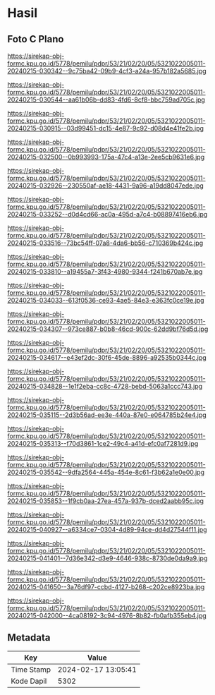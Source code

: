 # Hasil

## Foto C Plano

https://sirekap-obj-formc.kpu.go.id/5778/pemilu/pdpr/53/21/02/20/05/5321022005011-20240215-030342--9c75ba42-09b9-4cf3-a24a-957b182a5685.jpg

https://sirekap-obj-formc.kpu.go.id/5778/pemilu/pdpr/53/21/02/20/05/5321022005011-20240215-030544--aa61b06b-dd83-4fd6-8cf8-bbc759ad705c.jpg

https://sirekap-obj-formc.kpu.go.id/5778/pemilu/pdpr/53/21/02/20/05/5321022005011-20240215-030915--03d99451-dc15-4e87-9c92-d08d4e41fe2b.jpg

https://sirekap-obj-formc.kpu.go.id/5778/pemilu/pdpr/53/21/02/20/05/5321022005011-20240215-032500--0b993993-175a-47c4-a13e-2ee5cb9631e6.jpg

https://sirekap-obj-formc.kpu.go.id/5778/pemilu/pdpr/53/21/02/20/05/5321022005011-20240215-032926--230550af-ae18-4431-9a96-a19dd8047ede.jpg

https://sirekap-obj-formc.kpu.go.id/5778/pemilu/pdpr/53/21/02/20/05/5321022005011-20240215-033252--d0d4cd66-ac0a-495d-a7c4-b08897416eb6.jpg

https://sirekap-obj-formc.kpu.go.id/5778/pemilu/pdpr/53/21/02/20/05/5321022005011-20240215-033516--73bc54ff-07a8-4da6-bb56-c710369b424c.jpg

https://sirekap-obj-formc.kpu.go.id/5778/pemilu/pdpr/53/21/02/20/05/5321022005011-20240215-033810--a19455a7-3f43-4980-9344-f241b670ab7e.jpg

https://sirekap-obj-formc.kpu.go.id/5778/pemilu/pdpr/53/21/02/20/05/5321022005011-20240215-034033--613f0536-ce93-4ae5-84e3-e363fc0ce19e.jpg

https://sirekap-obj-formc.kpu.go.id/5778/pemilu/pdpr/53/21/02/20/05/5321022005011-20240215-034307--973ce887-b0b8-46cd-900c-62dd9bf76d5d.jpg

https://sirekap-obj-formc.kpu.go.id/5778/pemilu/pdpr/53/21/02/20/05/5321022005011-20240215-034617--e43ef2dc-30f6-45de-8896-a92535b0344c.jpg

https://sirekap-obj-formc.kpu.go.id/5778/pemilu/pdpr/53/21/02/20/05/5321022005011-20240215-034828--1e1f2eba-cc8c-4728-bebd-5063a1ccc743.jpg

https://sirekap-obj-formc.kpu.go.id/5778/pemilu/pdpr/53/21/02/20/05/5321022005011-20240215-035115--2d3b56ad-ee3e-440a-87e0-e064785b24e4.jpg

https://sirekap-obj-formc.kpu.go.id/5778/pemilu/pdpr/53/21/02/20/05/5321022005011-20240215-035313--f70d3861-1ce2-49c4-a41d-efc0af7281d9.jpg

https://sirekap-obj-formc.kpu.go.id/5778/pemilu/pdpr/53/21/02/20/05/5321022005011-20240215-035542--9dfa2564-445a-454e-8c61-f3b62a1e0e00.jpg

https://sirekap-obj-formc.kpu.go.id/5778/pemilu/pdpr/53/21/02/20/05/5321022005011-20240215-035853--1f9cb0aa-27ea-457a-937b-dced2aabb95c.jpg

https://sirekap-obj-formc.kpu.go.id/5778/pemilu/pdpr/53/21/02/20/05/5321022005011-20240215-040927--a6334ce7-0304-4d89-94ce-dd4d27544f11.jpg

https://sirekap-obj-formc.kpu.go.id/5778/pemilu/pdpr/53/21/02/20/05/5321022005011-20240215-041401--7d36e342-d3e9-4646-938c-8730de0da9a9.jpg

https://sirekap-obj-formc.kpu.go.id/5778/pemilu/pdpr/53/21/02/20/05/5321022005011-20240215-041650--3a76df97-ccbd-4127-b268-c202ce8923ba.jpg

https://sirekap-obj-formc.kpu.go.id/5778/pemilu/pdpr/53/21/02/20/05/5321022005011-20240215-042000--4ca08192-3c94-4976-8b82-fb0afb355eb4.jpg


## Metadata

| Key        | Value               |
| ---------- | ------------------- |
| Time Stamp | 2024-02-17 13:05:41 |
| Kode Dapil | 5302                |



